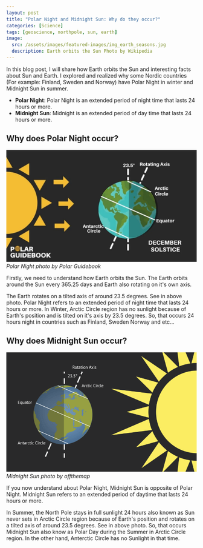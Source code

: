 ```yaml
---
layout: post
title: "Polar Night and Midnight Sun: Why do they occur?"
categories: [Science]
tags: [geoscience, northpole, sun, earth]
image:
  src: /assets/images/featured-images/img_earth_seasons.jpg
  description: Earth orbits the Sun Photo by Wikipedia
---
```


In this blog post, I will share how Earth orbits the Sun and interesting facts about Sun and Earth.
I explored and realized why some Nordic countries (For example: Finland, Sweden and Norway) have Polar Night in winter and Midnight Sun in summer.

- **Polar Night**: Polar Night is an extended period of night time that lasts 24 hours or more.
- **Midnight Sun**: Midnight is an extended period of day time that lasts 24 hours or more.

## Why does Polar Night occur?

![Image](/assets/images/featured-images/img_polar_night.jpg)
_Polar Night photo by Polar Guidebook_

Firstly, we need to understand how Earth orbits the Sun. The Earth orbits around the Sun every 365.25 days and Earth also rotating on it's own axis.

The Earth rotates on a tilted axis of around 23.5 degrees. See in above photo. Polar Night refers to an extended period of night time that lasts 24 hours or more. In Winter, Arctic Circle region has no sunlight because of Earth's position and is tilted on it's axis by 23.5 degrees. So, that occurs 24 hours night in countries such as Finland, Sweden Norway and etc...

## Why does Midnight Sun occur?

![Image](/assets/images/featured-images/img_midnight_sun.png)
_Midnight Sun photo by offthemap_

If you now understand about Polar Night, Midnight Sun is opposite of Polar Night. Midnight Sun refers to an extended period of daytime that lasts 24 hours or more.

In Summer, the North Pole stays in full sunlight 24 hours also known as Sun never sets in Arctic Circle region because of Earth's position and rotates on a tilted axis of around 23.5 degrees. See in above photo. So, that occurs Midnight Sun also know as Polar Day during the Summer in Arctic Circle region. In the other hand, Anterctic Circle has no Sunlight in that time.

